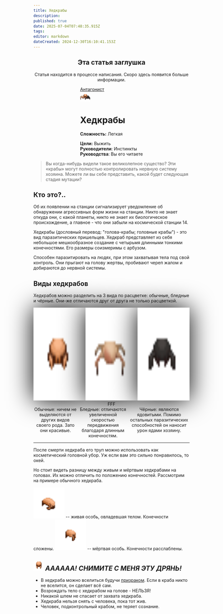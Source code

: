 ```yaml
---
title: Хедкрабы
description: 
published: true
date: 2025-07-04T07:48:35.915Z
tags: 
editor: markdown
dateCreated: 2024-12-30T16:10:41.153Z
---
```


<center>
<div class="warning-banner">
  <h2> Эта статья заглушка </h2>
  <p>Статья находится в процессе написания. Скоро здесь появится больше информации.</p><p>
</div>
</center>

<div style="display: flex; justify-content: center;">
<div class="roles-passport antag">
  <div class="title antag"><a href="/roles/antagonists">Антагонист</a></div>
  <div>
    <div><div><img src="/roles/headcrabs.png"></div></div>
  <div><div>
    <h1>Хедкрабы</h1>
    <p><strong>Сложность:</strong> Легкая</p>
    <strong>Цели:</strong> Выжить<br>
    <b>Руководители</b>:  Инстинкты<br>
    <b>Руководства</b>: Вы его читаете
  </div></div>
  </div>
</div>
</div>

> Вы когда-нибудь видели такое великолепное существо? Эти «крабы» могут полностью контролировать нервную систему хозяина. Можете ли вы себе представить, какой будет следующая стадия мутации?

## Кто это?..
Об их появлении на станции сигнализирует уведомление об обнаружении агрессивных форм жизни на станции. Никто не знает откуда они, с какой планеты, никто не знает их биологическое происхождение, а главное - что они забыли на космической станции 14.

Хедкрабы (дословный перевод: "голова-крабы; головные крабы") - это вид паразитических пришельцев. Хедкраб представляет из себя небольшое мешкообразное создание с четырьмя длинными тонкими конечностями. Его размеры соизмеримы с арбузом.

Способен паразитировать на людях, при этом захватывая тела под свой контроль. Они прыгают на голову жертвы, пробивают череп жалом и добираются до нервной системы.

## Виды хедкрабов
Хедкрабов можно разделить на 3 вида по расцветке: обычные, бледные и чёрные. Они-же отличаются друг от друга не только расцветкой.



<p></p>

<div class="stupid-crabs" style="display: flex; justify-content: center; border-radius: 13px;" align="center" width="900">
	<div class="stupider-crabs"><img src="/roles/headcrabs/headcrab-beautiful.png" width="300" height="300" style="filter: drop-shadow(0 0 40px black)"></div>
	<div  class="stupider-crabs"><img src="/roles/headcrabs/headcrab-fast.png" width="300" height="300" style="filter: drop-shadow(0 0 40px black)"></div>
  <div  class="stupider-crabs"><img src="/roles/headcrabs/headcrab-poison.png" width="300" height="300" style="filter: drop-shadow(0 0 40px black)"></div>
</div>
<div class="stupidest-crabs" style="display: flex; justify-content: center;" align="center" width="900">
<div class="stupider-crabs" width="300">F</div>
<div class="stupider-crabs" width="300">F</div>
<div class="stupider-crabs" width="300">F</div>
</div>
<div class="stupidest-crabs" style="display: flex; justify-content: center;" align="center" width="900">
  <div class="stupider-crabs" width="300">Обычные: ничем не выделяются от других видов своего рода. Зато они красивые.</div>
	<div class="stupider-crabs" width="300">Бледные: отличаются увеличенной скоростью передвижения благодаря длинным конечностям.</div>
  <div class="stupider-crabs" width="300">Чёрные: являются ядовитыми. Помимо остальных паразитических способностей он наносит урон ядами хозяину.</div>
</div>



<hr>
После смерти хедкраба его труп можно использовать как косметический головной убор. Уж если вам это сильно понравилось, то окей. 
<p>Но стоит видеть разницу между живым и мёртвым хедкрабами на головах. Их можно отличить по положению конечностей. Рассмотрим на примере обычного хедкраба.<p>
<img src="/roles/headcrabs/equipped-alive.png" width="100" height="100"> -- живая особь, овладевшая телом. Конечности сложены.
<img src="/roles/headcrabs/equipped-dead.png" width="100" height="100"> -- мёртвая особь. Конечности расслаблены.

## <img src="/roles/headcrabs/equipped-helmet.png" width="33" height="33"> <i>АААААА! СНИМИТЕ С МЕНЯ ЭТУ ДРЯНЬ!</i>
<ul>
	<li>В хедкраба можно вселиться будучи <a href="https://wiki.wwdp.ee/ru/roles/ghost">призраком</a>. Если в краба никто не вселится, он сделает всё сам.
  <li>Возрождать тело с хедкрабом на голове - НЕЛЬЗЯ!
	<li>Никакой	шлем не спасает от захвата хедкраба.
	<li>Хедкраба нельзя снять с человека, пока тот жив.
	<li>Человек, подконтрольный крабом, не теряет сознание.
</ul>

<div class="table"></div>